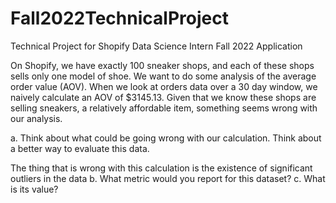 # Fall2022TechnicalProject
Technical Project for Shopify Data Science Intern Fall 2022 Application

On Shopify, we have exactly 100 sneaker shops, and each of these shops sells only one model of shoe. We want to do some analysis of the average order value (AOV). When we look at orders data over a 30 day window, we naively calculate an AOV of $3145.13. Given that we know these shops are selling sneakers, a relatively affordable item, something seems wrong with our analysis. 

a. Think about what could be going wrong with our calculation. Think about a better way to evaluate this data. 

The thing that is wrong with this calculation is the existence of significant outliers in the data 
b. What metric would you report for this dataset?
c. What is its value?
